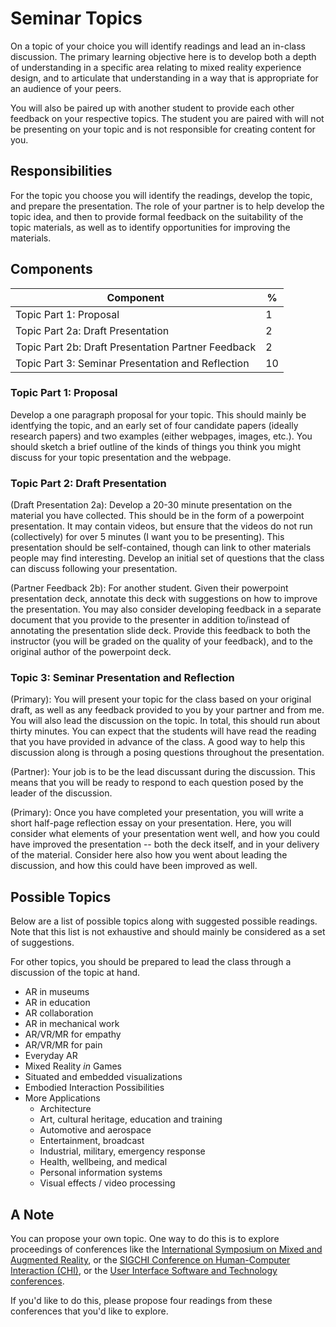 # Seminar Topics

On a topic of your choice you will identify readings and lead an in-class discussion. The primary learning objective here is to develop both a depth of understanding in a specific area relating to mixed reality experience design, and to articulate that understanding in a way that is appropriate for an audience of your peers.

You will also be paired up with another student to provide each other feedback on your respective topics. The student you are paired with will not be presenting on your topic and is not responsible for creating content for you.

## Responsibilities

For the topic you choose you will identify the readings, develop the topic, and prepare the presentation. The role of your partner is to help develop the topic idea, and then to provide formal feedback on the suitability of the topic materials, as well as to identify opportunities for improving the materials.

## Components

| Component                                     |  %  |
|-----------------------------------------------|-----|
| Topic Part 1: Proposal                        | 1   |
| Topic Part 2a: Draft Presentation              | 2   |
| Topic Part 2b: Draft Presentation Partner Feedback            | 2   |
| Topic Part 3: Seminar Presentation and Reflection                   | 10  |

### Topic Part 1: Proposal

Develop a one paragraph proposal for your topic. This should mainly be identfying the topic, and an early set of four candidate papers (ideally research papers) and two examples (either webpages, images, etc.). You should sketch a brief outline of the kinds of things you think you might discuss for your topic presentation and the webpage.

### Topic Part 2: Draft Presentation

(Draft Presentation 2a): Develop a 20-30 minute presentation on the material you have collected. This should be in the form of a powerpoint presentation. It may contain videos, but ensure that the videos do not run (collectively) for over 5 minutes (I want you to be presenting). This presentation should be self-contained, though can link to other materials people may find interesting. Develop an initial set of questions that the class can discuss following your presentation.

(Partner Feedback 2b): For another student. Given their powerpoint presentation deck, annotate this deck with suggestions on how to improve the presentation. You may also consider developing feedback in a separate document that you provide to the presenter in addition to/instead of annotating the presentation slide deck. Provide this feedback to both the instructor (you will be graded on the quality of your feedback), and to the original author of the powerpoint deck.

### Topic 3: Seminar Presentation and Reflection

(Primary): You will present your topic for the class based on your original draft, as well as any feedback provided to you by your partner and from me. You will also lead the discussion on the topic. In total, this should run about thirty minutes. You can expect that the students will have read the reading that you have provided in advance of the class. A good way to help this discussion along is through a posing questions throughout the presentation.

(Partner): Your job is to be the lead discussant during the discussion. This means that you will be ready to respond to each question posed by the leader of the discussion.

(Primary): Once you have completed your presentation, you will write a short half-page reflection essay on your presentation. Here, you will consider what elements of your presentation went well, and how you could have improved the presentation -- both the deck itself, and in your delivery of the material. Consider here also how you went about leading the discussion, and how this could have been improved as well.

## Possible Topics

Below are a list of possible topics along with suggested possible readings. Note that this list is not exhaustive and should mainly be considered as a set of suggestions.

For other topics, you should be prepared to lead the class through a discussion of the topic at hand.

* AR in museums
* AR in education
* AR collaboration
* AR in mechanical work
* AR/VR/MR for empathy
* AR/VR/MR for pain
* Everyday AR
* Mixed Reality _in_ Games
* Situated and embedded visualizations
* Embodied Interaction Possibilities
* More Applications
	* Architecture
	* Art, cultural heritage, education and training
	* Automotive and aerospace
	* Entertainment, broadcast
	* Industrial, military, emergency response
	* Health, wellbeing, and medical
	* Personal information systems
	* Visual effects / video processing

## A Note

You can propose your own topic. One way to do this is to explore proceedings of conferences like the [International Symposium on Mixed and Augmented Reality](https://dblp.org/db/conf/ismar/index), or the [SIGCHI Conference on Human-Computer Interaction (CHI)](https://dblp.uni-trier.de/db/conf/chi/), or the [User Interface Software and Technology conferences](https://dblp.uni-trier.de/db/conf/uist/).

If you'd like to do this, please propose four readings from these conferences that you'd like to explore.

